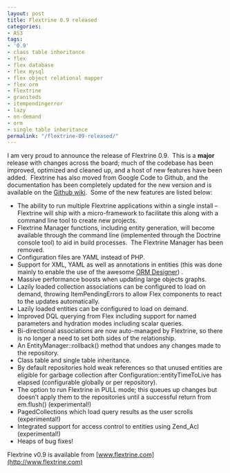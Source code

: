```yaml
---
layout: post
title: Flextrine 0.9 released
categories:
- AS3
tags:
- '0.9'
- class table inheritance
- flex
- flex database
- flex mysql
- flex object relational mapper
- flex orm
- Flextrine
- graniteds
- itempendingerror
- lazy
- on-demand
- orm
- single table inheritance
permalink: "/flextrine-09-released/"
---
```


I am very proud to announce the release of Flextrine 0.9.&#160; This is a **major** release with changes across the board; much of the codebase has been improved, optimized and cleaned up, and a host of new features have been added.&#160; Flextrine has also moved from Google Code to Github, and the documentation has been completely updated for the new version and is available on the [Github wiki](https://github.com/ccapndave/flextrine/wiki).&#160; Some of the new features are listed below:

- The ability to run multiple Flextrine applications within a single install – Flextrine will ship with a micro-framework to facilitate this along with a command line tool to create new projects. 
- Flextrine Manager functions, including entity generation, will become available through the command line (implemented through the Doctrine console tool) to aid in build processes.&#160; The Flextrine Manager has been removed. 
- Configuration files are YAML instead of PHP. 
- Support for XML, YAML as well as annotations in entities (this was done mainly to enable the use of the awesome [ORM Designer](http://www.orm-designer.com/)) . 
- Massive performance boosts when updating large objects graphs. 
- Lazily loaded collection associations can be configured to load on demand, throwing ItemPendingErrors to allow Flex components to react to the updates automatically. 
- Lazily loaded entities can be configured to load on demand. 
- Improved DQL querying from Flex including support for named parameters and hydration modes including scalar queries. 
- Bi-directional associations are now auto-managed by Flextrine, so there is no longer a need to set both sides of the relationship. 
- An EntityManager::rollback() method that undoes any changes made to the repository. 
- Class table and single table inheritance. 
- By default repositories hold weak references so that unused entities are eligible for garbage collection after Configuration::entityTimeToLive has elapsed (configurable globally or per repository). 
- The option to run Flextrine in PULL mode; this queues up changes but doesn’t apply them to the repositories until a successful return from em.flush() (experimental!) 
- PagedCollections which load query results as the user scrolls (experimental!) 
- Integrated support for access control to entities using Zend_Acl (experimental!) 
- Heaps of bug fixes! 

Flextrine v0.9 is available from [www.flextrine.com](http://www.flextrine.com)
